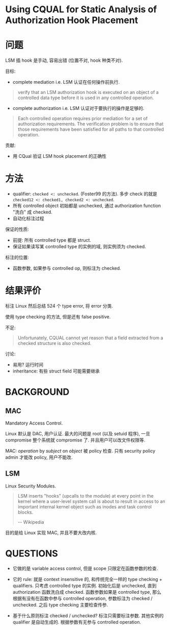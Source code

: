 # Using CQUAL for Static Analysis of Authorization Hook Placement



# 问题
LSM 插 hook 是手动, 容易出错 (位置不对, hook 种类不对).

目标:
* complete mediation i.e. LSM 认证在任何操作前执行.

> verify that an LSM authorization hook is executed on an object of a
> controlled data type before it is used in any controlled operation.

* complete authorization i.e. LSM 认证对于要执行的操作是足够的.

> Each controlled operation requires prior mediation for a set of authorization
> requirements. The verification problem is to ensure that those requirements
> have been satisfied for all paths to that controlled operation.

贡献:
* 用 CQual 验证 LSM hook placement 的正确性



# 方法
* qualifier: `checked <: unchecked`. (Foster99 的方法).
  多步 check 的就是 `checked12 <: checked1, checked2 <: unchecked`.
* 所有 controlled object 初始都是 unchecked,
  通过 authorization function "洗白" 成 checked.
* 自动化标注过程

保证的性质:
* 前提: 所有 controlled type 都是 struct.
* 保证如果读写某 controlled type 的实例的域, 则实例须为 checked.

标注的位置:
* 函数参数, 如果参与 controlled op, 则标注为 checked.



# 结果评价
标注 Linux 然后总结 524 个 type error, 将 error 分类.

使用 type checking 的方法, 但是还有 false positive.

不足:
> Unfortunately, CQUAL cannot yet reason that a field extracted from a checked
> structure is also checked.

讨论:
* 易用? 运行时间
* inheritance: 有些 struct field 可能需要继承



# BACKGROUND
## MAC
Mandatory Access Control.

Linux 默认是 DAC, 用户认证. 最大的问题是 root (以及 setuid 程序),
一旦 compromise 整个系统就 compromise 了. 并且用户可以改文件权限等.

MAC: *operation* by *subject* on *object* 被 policy 检查.
只有 security policy admin 才能改 policy, 用户不能改.

## LSM
Linux Security Modules.

> LSM inserts "hooks" (upcalls to the module) at every point in the kernel
> where a user-level system call is about to result in access to an important
> internal kernel object such as inodes and task control blocks.
>
> -- Wikipedia

目的是给 Linux 实现 MAC, 并且不要大改内核.




# QUESTIONS
* 它做的是 variable access control, 但是 scope 只限定在函数参数的检查.

* 它的 rule: 就是 context insensitive 的, 和传统完全一样的 type checking + qualifiers.
只考虑 controlled type 的实例.
初始化后是 unchecked, 直到 authorization 函数洗白成 checked.
函数参数如果是 controlled type, 那么根据有没有在函数中参与 controlled operation, 参数标注为 checked / unchecked.
之后 type checking 主要检查传参.

* 基于什么原则标注 checked / unchecked?
标注只需要标注参数. 其他实例的 qualifier 是自动生成的.
根据参数有无参与 controlled operation.
